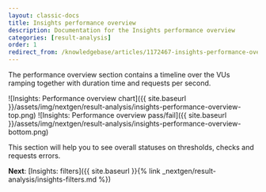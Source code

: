 ```yaml
---
layout: classic-docs
title: Insights performance overview
description: Documentation for the Insights performance overview
categories: [result-analysis]
order: 1
redirect_from: /knowledgebase/articles/1172467-insights-performance-overview
---
```


The performance overview section contains a timeline over the VUs ramping together with duration time and requests per second.

![Insights: Performance overview chart]({{ site.baseurl }}/assets/img/nextgen/result-analysis/insights-performance-overview-top.png)
![Insights: Performance overview pass/fail]({{ site.baseurl }}/assets/img/nextgen/result-analysis/insights-performance-overview-bottom.png)

This section will help you to see overall statuses on thresholds, checks and requests errors.

**Next**: [Insights: filters]({{ site.baseurl }}{% link _nextgen/result-analysis/insights-filters.md %})